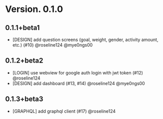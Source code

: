# Version. 0.1.0

## 0.1.1+beta1

- [DESIGN] add question screens (goal, weight, gender, activity amount, etc.) (#10) @roseline124 @mye0ngs00

## 0.1.2+beta2

- [LOGIN] use webview for google auth login with jwt token (#12) @roseline124
- [DESIGN] add dashboard (#13, #14) @roseline124 @mye0ngs00

## 0.1.3+beta3

- [GRAPHQL] add graphql client (#17) @roseline124
